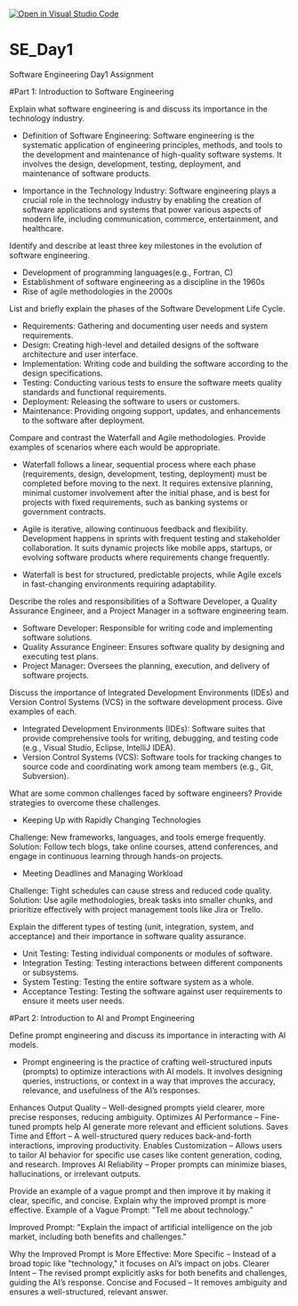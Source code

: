 [![Open in Visual Studio Code](https://classroom.github.com/assets/open-in-vscode-2e0aaae1b6195c2367325f4f02e2d04e9abb55f0b24a779b69b11b9e10269abc.svg)](https://classroom.github.com/online_ide?assignment_repo_id=18401542&assignment_repo_type=AssignmentRepo)
# SE_Day1
Software Engineering Day1 Assignment

#Part 1: Introduction to Software Engineering

Explain what software engineering is and discuss its importance in the technology industry.
- Definition of Software Engineering: Software engineering is the systematic application of engineering principles, methods, and tools to the development and maintenance of high-quality software systems. It involves the design, development, testing, deployment, and maintenance of software products.

- Importance in the Technology Industry: Software engineering plays a crucial role in the technology industry by enabling the creation of software applications and systems that power various aspects of modern life, including communication, commerce, entertainment, and healthcare.

Identify and describe at least three key milestones in the evolution of software engineering.
- Development of programming languages(e.g., Fortran, C)
- Establishment of software engineering as a discipline in the 1960s
- Rise of agile methodologies in the 2000s

List and briefly explain the phases of the Software Development Life Cycle.
  - Requirements: Gathering and documenting user needs and system requirements.
  - Design: Creating high-level and detailed designs of the software architecture and user interface.
  - Implementation: Writing code and building the software according to the design specifications.
  - Testing: Conducting various tests to ensure the software meets quality standards and functional requirements.
  - Deployment: Releasing the software to users or customers.
  - Maintenance: Providing ongoing support, updates, and enhancements to the software after deployment.

Compare and contrast the Waterfall and Agile methodologies. Provide examples of scenarios where each would be appropriate.
- Waterfall follows a linear, sequential process where each phase (requirements, design, development, testing, deployment) must be completed before moving to the next. It requires extensive planning, minimal customer involvement after the initial phase, and is best for projects with fixed requirements, such as banking systems or government contracts.

- Agile is iterative, allowing continuous feedback and flexibility. Development happens in sprints with frequent testing and stakeholder collaboration. It suits dynamic projects like mobile apps, startups, or evolving software products where requirements change frequently.

- Waterfall is best for structured, predictable projects, while Agile excels in fast-changing environments requiring adaptability.

Describe the roles and responsibilities of a Software Developer, a Quality Assurance Engineer, and a Project Manager in a software engineering team.
 - Software Developer: Responsible for writing code and implementing software solutions.
 - Quality Assurance Engineer: Ensures software quality by designing and executing test plans.
 - Project Manager: Oversees the planning, execution, and delivery of software projects.
 

Discuss the importance of Integrated Development Environments (IDEs) and Version Control Systems (VCS) in the software development process. Give examples of each.
  - Integrated Development Environments (IDEs): Software suites that provide comprehensive tools for writing, debugging, and testing code (e.g., Visual Studio, Eclipse, IntelliJ IDEA).
  - Version Control Systems (VCS): Software tools for tracking changes to source code and coordinating work among team members (e.g., Git, Subversion).

What are some common challenges faced by software engineers? Provide strategies to overcome these challenges.
- Keeping Up with Rapidly Changing Technologies

Challenge: New frameworks, languages, and tools emerge frequently.
Solution: Follow tech blogs, take online courses, attend conferences, and engage in continuous learning through hands-on projects.

- Meeting Deadlines and Managing Workload

Challenge: Tight schedules can cause stress and reduced code quality.
Solution: Use agile methodologies, break tasks into smaller chunks, and prioritize effectively with project management tools like Jira or Trello.

Explain the different types of testing (unit, integration, system, and acceptance) and their importance in software quality assurance.
  - Unit Testing: Testing individual components or modules of software.
  - Integration Testing: Testing interactions between different components or subsystems.
  - System Testing: Testing the entire software system as a whole.
  - Acceptance Testing: Testing the software against user requirements to ensure it meets user needs.

#Part 2: Introduction to AI and Prompt Engineering


Define prompt engineering and discuss its importance in interacting with AI models.
- Prompt engineering is the practice of crafting well-structured inputs (prompts) to optimize interactions with AI models. It involves designing queries, instructions, or context in a way that improves the accuracy, relevance, and usefulness of the AI’s responses.

Enhances Output Quality – Well-designed prompts yield clearer, more precise responses, reducing ambiguity.
Optimizes AI Performance – Fine-tuned prompts help AI generate more relevant and efficient solutions.
Saves Time and Effort – A well-structured query reduces back-and-forth interactions, improving productivity.
Enables Customization – Allows users to tailor AI behavior for specific use cases like content generation, coding, and research.
Improves AI Reliability – Proper prompts can minimize biases, hallucinations, or irrelevant outputs.

Provide an example of a vague prompt and then improve it by making it clear, specific, and concise. Explain why the improved prompt is more effective.
Example of a Vague Prompt:
"Tell me about technology."

Improved Prompt:
"Explain the impact of artificial intelligence on the job market, including both benefits and challenges."

Why the Improved Prompt is More Effective:
More Specific – Instead of a broad topic like "technology," it focuses on AI’s impact on jobs.
Clearer Intent – The revised prompt explicitly asks for both benefits and challenges, guiding the AI’s response.
Concise and Focused – It removes ambiguity and ensures a well-structured, relevant answer.

